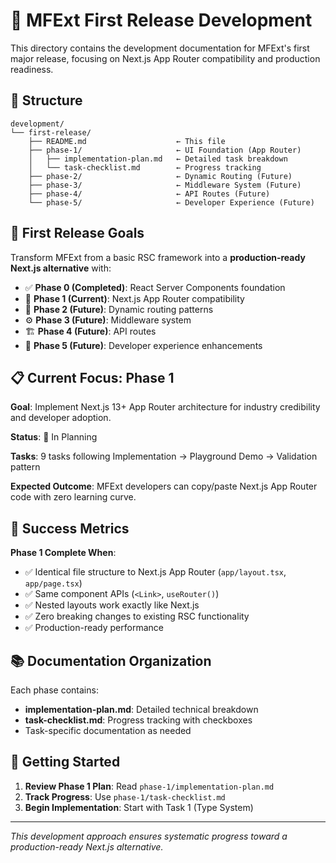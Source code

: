 # 🚀 MFExt First Release Development

This directory contains the development documentation for MFExt's first major release, focusing on Next.js App Router compatibility and production readiness.

## 📁 Structure

```
development/
└── first-release/
    ├── README.md                    ← This file
    ├── phase-1/                     ← UI Foundation (App Router)
    │   ├── implementation-plan.md   ← Detailed task breakdown
    │   └── task-checklist.md        ← Progress tracking
    ├── phase-2/                     ← Dynamic Routing (Future)
    ├── phase-3/                     ← Middleware System (Future)  
    ├── phase-4/                     ← API Routes (Future)
    └── phase-5/                     ← Developer Experience (Future)
```

## 🎯 First Release Goals

Transform MFExt from a basic RSC framework into a **production-ready Next.js alternative** with:

- ✅ **Phase 0 (Completed)**: React Server Components foundation
- 🎨 **Phase 1 (Current)**: Next.js App Router compatibility
- 🔀 **Phase 2 (Future)**: Dynamic routing patterns
- ⚙️ **Phase 3 (Future)**: Middleware system
- 🏗️ **Phase 4 (Future)**: API routes
- 🚀 **Phase 5 (Future)**: Developer experience enhancements

## 📋 Current Focus: Phase 1

**Goal**: Implement Next.js 13+ App Router architecture for industry credibility and developer adoption.

**Status**: 🚧 In Planning

**Tasks**: 9 tasks following Implementation → Playground Demo → Validation pattern

**Expected Outcome**: MFExt developers can copy/paste Next.js App Router code with zero learning curve.

## 🎯 Success Metrics

**Phase 1 Complete When**:
- ✅ Identical file structure to Next.js App Router (`app/layout.tsx`, `app/page.tsx`)
- ✅ Same component APIs (`<Link>`, `useRouter()`)
- ✅ Nested layouts work exactly like Next.js
- ✅ Zero breaking changes to existing RSC functionality
- ✅ Production-ready performance

## 📚 Documentation Organization

Each phase contains:
- **implementation-plan.md**: Detailed technical breakdown
- **task-checklist.md**: Progress tracking with checkboxes
- Task-specific documentation as needed

## 🚀 Getting Started

1. **Review Phase 1 Plan**: Read `phase-1/implementation-plan.md`
2. **Track Progress**: Use `phase-1/task-checklist.md`
3. **Begin Implementation**: Start with Task 1 (Type System)

---

*This development approach ensures systematic progress toward a production-ready Next.js alternative.*